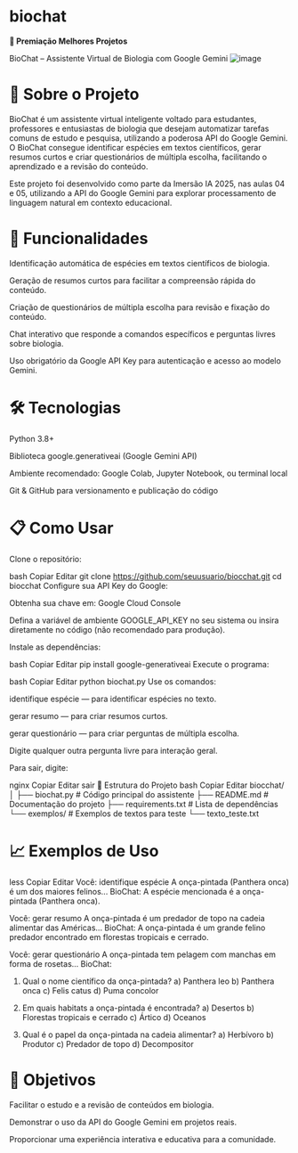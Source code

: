 # biochat

 **📝 Premiação Melhores Projetos**

BioChat – Assistente Virtual de Biologia com Google Gemini
![image](https://github.com/user-attachments/assets/b19901cf-8bbe-4027-875f-ac2d622f2917)


# **🧬 Sobre o Projeto**
BioChat é um assistente virtual inteligente voltado para estudantes, professores e entusiastas de biologia que desejam automatizar tarefas comuns de estudo e pesquisa, utilizando a poderosa API do Google Gemini. O BioChat consegue identificar espécies em textos científicos, gerar resumos curtos e criar questionários de múltipla escolha, facilitando o aprendizado e a revisão do conteúdo.

Este projeto foi desenvolvido como parte da Imersão IA 2025, nas aulas 04 e 05, utilizando a API do Google Gemini para explorar processamento de linguagem natural em contexto educacional.

# **🚀 Funcionalidades**
Identificação automática de espécies em textos científicos de biologia.

Geração de resumos curtos para facilitar a compreensão rápida do conteúdo.

Criação de questionários de múltipla escolha para revisão e fixação do conteúdo.

Chat interativo que responde a comandos específicos e perguntas livres sobre biologia.

Uso obrigatório da Google API Key para autenticação e acesso ao modelo Gemini.

# **🛠 Tecnologias**
Python 3.8+

Biblioteca google.generativeai (Google Gemini API)

Ambiente recomendado: Google Colab, Jupyter Notebook, ou terminal local

Git & GitHub para versionamento e publicação do código

# **📋 Como Usar**
Clone o repositório:

bash
Copiar
Editar
git clone https://github.com/seuusuario/biocchat.git
cd biocchat
Configure sua API Key do Google:

Obtenha sua chave em: Google Cloud Console

Defina a variável de ambiente GOOGLE_API_KEY no seu sistema ou insira diretamente no código (não recomendado para produção).

Instale as dependências:

bash
Copiar
Editar
pip install google-generativeai
Execute o programa:

bash
Copiar
Editar
python biochat.py
Use os comandos:

identifique espécie <texto> — para identificar espécies no texto.

gerar resumo <texto> — para criar resumos curtos.

gerar questionário <texto> — para criar perguntas de múltipla escolha.

Digite qualquer outra pergunta livre para interação geral.

Para sair, digite:

nginx
Copiar
Editar
sair
📂 Estrutura do Projeto
bash
Copiar
Editar
biocchat/
│
├── biochat.py          # Código principal do assistente
├── README.md           # Documentação do projeto
├── requirements.txt    # Lista de dependências
└── exemplos/           # Exemplos de textos para teste
    └── texto_teste.txt
    
# **📈 Exemplos de Uso**
less
Copiar
Editar
Você: identifique espécie A onça-pintada (Panthera onca) é um dos maiores felinos...
BioChat: A espécie mencionada é a onça-pintada (Panthera onca).

Você: gerar resumo A onça-pintada é um predador de topo na cadeia alimentar das Américas...
BioChat: A onça-pintada é um grande felino predador encontrado em florestas tropicais e cerrado.

Você: gerar questionário A onça-pintada tem pelagem com manchas em forma de rosetas...
BioChat:
1. Qual o nome científico da onça-pintada?
   a) Panthera leo
   b) Panthera onca
   c) Felis catus
   d) Puma concolor

2. Em quais habitats a onça-pintada é encontrada?
   a) Desertos
   b) Florestas tropicais e cerrado
   c) Ártico
   d) Oceanos

3. Qual é o papel da onça-pintada na cadeia alimentar?
   a) Herbívoro
   b) Produtor
   c) Predador de topo
   d) Decompositor
# **🎯 Objetivos**
Facilitar o estudo e a revisão de conteúdos em biologia.

Demonstrar o uso da API do Google Gemini em projetos reais.

Proporcionar uma experiência interativa e educativa para a comunidade.


